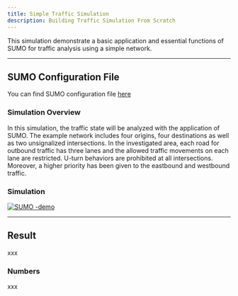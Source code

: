 ```yaml
---
title: Simple Traffic Simulation
description: Building Traffic Simulation From Scratch
---
```


This simulation demonstrate a basic application and essential functions of SUMO for traffic analysis using a simple network.

---

## SUMO Configuration File

You can find SUMO configuration file [here](https://github.com/zsy12345-54321/oaf-traffic-simulation-demo/tree/main/sumo/simple)

### Simulation Overview

In this simulation, the traffic state will be analyzed with the application of SUMO. The example network includes four origins, four destinations as well as two unsignalized intersections. In the investigated area, each road for outbound traffic has three lanes and the allowed traffic movements on each lane are restricted. U-turn behaviors are prohibited at all intersections. Moreover, a higher priority has been given to the eastbound and westbound traffic.

### Simulation



[![SUMO -demo](https://res.cloudinary.com/marcomontalbano/image/upload/v1667018421/video_to_markdown/images/youtube--ygGjpRjeBCk-c05b58ac6eb4c4700831b2b3070cd403.jpg)](https://youtu.be/ygGjpRjeBCk "SUMO -demo")

---

## Result

xxx

### Numbers

xxx
